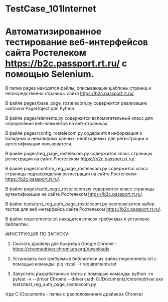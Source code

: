 # TestCase_101Internet
# Автоматизированное тестирование веб-интерфейсов сайта Ростелеком https://b2c.passport.rt.ru/ с помощью Selenium.
В папке pages находятся файлы, описывающие шаблоны страниц и непосредственно страницы сайта https://b2c.passport.rt.ru/.

В файле pages/base_page_rostelecom.py содержится реализацию шаблона PageObject для Python.

В файле pages/elements.py содержится вспомогательный класс для определения веб-элементов на веб-страницах.

В файле pages/config_rostelecom.py содержится информация о валидных и невалидных данных, необходимых для регистрации и аутентификации пользователя.

В файле pages/reg_page_rostelecom.py содержится класс страницы регистрации на сайте Ростелеком https://b2c.passport.rt.ru/.

В файле pages/confirm_reg_page_rostelecom.py содержится класс страницы подтверждения регистрации на сайте Ростелеком https://b2c.passport.rt.ru/.

В файле pages/auth_page_rostelecom.py содержится класс страницы аутентификации на сайте Ростелеком https://b2c.passport.rt.ru/.

В файле tests/test_reg_auth_page_rostelecom.py располагается набор тестов для веб-интерфейса сайта Ростелеком https://b2c.passport.rt.ru/.

В файле requirements.txt находится список требуемых к установке библиотек.

#ИНСТРУКЦИЯ ПО ЗАПУСКУ:
1. Скачать драйвер для браузера Google Chrome - https://chromedriver.chromium.org/downloads

2. Установить все требуемые библиотеки из файла requirements.txt с помощью команды:
pip install -r requirements.txt

3. Запустить разработанные тесты с помощью команды:
python -m pytest -v --driver Chrome --driver-path C:/Documents/chromedriver.exe tests/test_reg_auth_page_rostelecom.py

(где C:/Documents - папка с расположением драйвера Chrome)
